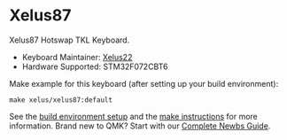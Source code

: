 # Xelus87

Xelus87 Hotswap TKL Keyboard.

* Keyboard Maintainer: [Xelus22](https://github.com/Xelus22)
* Hardware Supported: STM32F072CBT6

Make example for this keyboard (after setting up your build environment):

    make xelus/xelus87:default

See the [build environment setup](https://docs.qmk.fm/#/getting_started_build_tools) and the [make instructions](https://docs.qmk.fm/#/getting_started_make_guide) for more information. Brand new to QMK? Start with our [Complete Newbs Guide](https://docs.qmk.fm/#/newbs).
